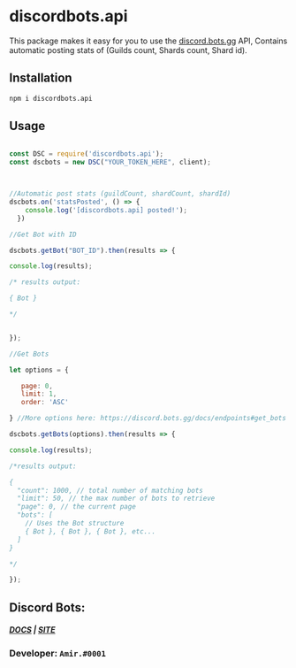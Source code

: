 # discordbots.api
This package makes it easy for you to use the [discord.bots.gg](https://discord.bots.gg/) API, Contains automatic posting stats of (Guilds count, Shards count, Shard id).

## Installation


```bash
npm i discordbots.api
```

## Usage

```js

const DSC = require('discordbots.api');
const dscbots = new DSC("YOUR_TOKEN_HERE", client);



//Automatic post stats (guildCount, shardCount, shardId)
dscbots.on('statsPosted', () => {
    console.log('[discordbots.api] posted!');
  })

//Get Bot with ID

dscbots.getBot("BOT_ID").then(results => {

console.log(results);

/* results output:

{ Bot }

*/


});

//Get Bots

let options = {

   page: 0,
   limit: 1,
   order: 'ASC'

} //More options here: https://discord.bots.gg/docs/endpoints#get_bots

dscbots.getBots(options).then(results => {

console.log(results);

/*results output:

{
  "count": 1000, // total number of matching bots
  "limit": 50, // the max number of bots to retrieve
  "page": 0, // the current page
  "bots": [
    // Uses the Bot structure
    { Bot }, { Bot }, { Bot }, etc...
  ]
}

*/

});

```



## Discord Bots: 
##### [DOCS](https://discord.bots.gg/docs) | [SITE](https://discord.bots.gg/)

### Developer: `Amir.#0001`